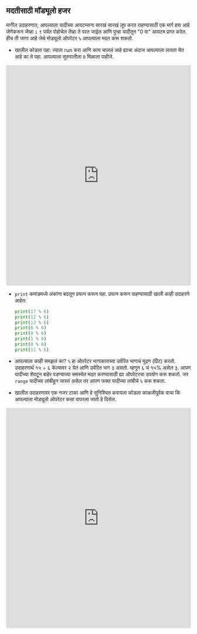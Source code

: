 ## मदतीसाठी मॉड्यूलो हजर

मागील उदाहरणात, आपल्याला यादीच्या आयटम्सना सारखं सारखं लूप करत राहण्यासाठी एक मार्ग हवा आहे जेणेकरून जेंव्हा `i` ९ पर्यंत पोहोचेल तेंव्हा ते परत जाईल आणि पुन्हा यादीतून "0 वा" आयटम प्राप्त करेल. हीच ती जागा आहे जेथे मोड्यूलो ऑपरेटर `%` आपल्याला मदत करू शकतो.

- खालील कोडला पहा: त्याला run करा आणि काय चाललं आहे ह्याचा अंदाज आपल्याला लावता येत आहे का ते पहा. आपल्याला सुरुवातीला `0` मिळाला पाहीजे. 
<iframe src="https://trinket.io/embed/python/8fd77a1942" width="100%" height="600" frameborder="0" marginwidth="0" marginheight="0" allowfullscreen></iframe> 

- `print` कमांडमध्ये अंकांना बदलून प्रयत्न करून पहा. प्रयत्न करून पाहण्यासाठी खाली काही उदाहरणे आहेत:
    
    ```python
    print(17 % 6)
    print(12 % 6)
    print(13 % 6)
    print(6 % 6)
    print(0 % 6)
    print(1 % 6)
    print(8 % 6)
    print(11 % 6)
    ```

- आपल्याला काही समझलं का? `%` हा ऑपरेटर भागाकाराच्या उर्वरित भागाचं मुद्रण (प्रिंट) करतो. उदाहरणार्थ १५ ÷ ६ केल्यावर २ येतं आणि उर्वरित भाग ३ असतो. म्हणून ६ चं १५% असेल ३. आपण यादीच्या शेवटून बाहेर पडण्याच्या समस्येत मदत करण्यासाठी ह्या ऑपरेटरचा उपयोग करू शकतो. जर `range` यादीच्या लांबीहून जास्तं असेल तर आपण फक्त यादीच्या लांबीचे `%` करू शकता.

- खालील उदाहरणावर एक नजर टाका आणि हे सुनिश्चित करायला कोडला काळजीपूर्वक वाचा कि आपल्याला मोड्यूलो ऑपरेटर कसा वापरला जातो हे दिसेल. 
<iframe src="https://trinket.io/embed/python/c56b5cb705" width="100%" height="600" frameborder="0" marginwidth="0" marginheight="0" allowfullscreen></iframe>